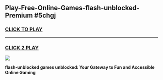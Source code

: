 
## Play-Free-Online-Games-flash-unblocked-Premium #5chgj
<h3>
<a href="https://premium.freeplayer.one?title=flash-unblocked&ref=8M">CLICK TO PLAY</a></h3>
<hr>

<h3>
<a href="https://premium.freeplayer.one?title=flash-unblocked&ref=8M">CLICK 2 PLAY</a>
  
</h3>

<a href="https://premium.freeplayer.one?title=flash-unblocked&ref=8M"><img src="https://clearcache.store/games.png"></a>


**flash-unblocked games unblocked: Your Gateway to Fun and Accessible Online Gaming**
